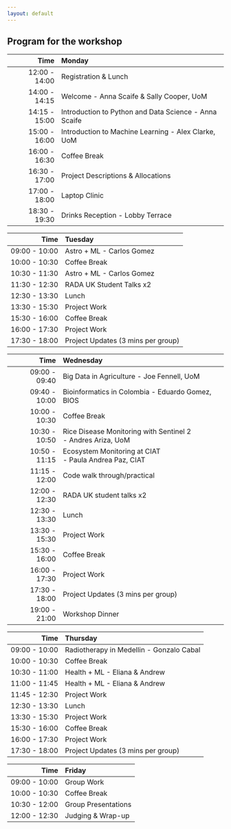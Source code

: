 ```yaml
---
layout: default
---
```


## Program for the workshop


| Time             | Monday    |
| ----------------:|:----------|
| 12:00 - 14:00    |  Registration & Lunch  | 
| 14:00 - 14:15    |  Welcome - Anna Scaife & Sally Cooper, UoM | 
| 14:15 - 15:00    |  Introduction to Python and Data Science - Anna Scaife | 
| 15:00 - 16:00    |  Introduction to Machine Learning - Alex Clarke, UoM |  
| 16:00 - 16:30    |  Coffee Break |  
| 16:30 - 17:00    |   Project Descriptions & Allocations  | 
| 17:00 - 18:00    |   Laptop Clinic    |
| 18:30 - 19:30    |   Drinks Reception - Lobby Terrace  |

| Time             | Tuesday   |
| ----------------:|:----------|
| 09:00 - 10:00    |   Astro + ML - Carlos Gomez      | 
| 10:00 - 10:30    |   Coffee Break       |
| 10:30 - 11:30    |   Astro + ML - Carlos Gomez       | 
| 11:30 - 12:30    |   RADA UK Student Talks x2   | 
| 12:30 - 13:30    |   Lunch        | 
| 13:30 - 15:30    |  Project Work   | 
| 15:30 - 16:00    |  Coffee Break |  
| 16:00 -  17:30   |   Project Work  | 
| 17:30 - 18:00    |   Project Updates (3 mins per group)   |

| Time             | Wednesday |
| ----------------:|:----------|
| 09:00 - 09:40    |   Big Data in Agriculture - Joe Fennell, UoM      | 
| 09:40 - 10:00    |   Bioinformatics in Colombia - Eduardo Gomez, BIOS |
| 10:00 - 10:30    |   Coffee Break       |
| 10:30 - 10:50    |  Rice Disease Monitoring with Sentinel 2 <br /> - Andres Ariza, UoM   | 
| 10:50 - 11:15    |  Ecosystem Monitoring at CIAT <br /> - Paula Andrea Paz, CIAT |
| 11:15 - 12:00    |   Code walk through/practical  | 
| 12:00 - 12:30    |   RADA UK student talks x2  | 
| 12:30 - 13:30    |   Lunch        |
| 13:30 - 15:30    |  Project Work   | 
| 15:30 - 16:00    |  Coffee Break |  
| 16:00 -  17:30   |   Project Work  | 
| 17:30 - 18:00    |   Project Updates (3 mins per group)   |
| 19:00 - 21:00    |  Workshop Dinner     | 

| Time             | Thursday  |
| ----------------:|:----------|
| 09:00 - 10:00    |   Radiotherapy in Medellin - Gonzalo Cabal   | 
| 10:00 - 10:30    |   Coffee Break     |
| 10:30 - 11:00    |   Health + ML - Eliana & Andrew   | 
| 11:00 - 11:45    |   Health + ML - Eliana & Andrew   | 
| 11:45 - 12:30    |   Project Work     | 
| 12:30 - 13:30    |   Lunch        | 
| 13:30 - 15:30    |  Project Work   | 
| 15:30 - 16:00    |  Coffee Break |  
| 16:00 -  17:30   |   Project Work  | 
| 17:30 - 18:00    |   Project Updates (3 mins per group)   |

| Time             | Friday    |
| ----------------:|:----------|
| 09:00 - 10:00    |   Group Work    | 
| 10:00 - 10:30    |   Coffee Break    |
| 10:30 - 12:00    |   Group Presentations   | 
| 12:00 - 12:30    |   Judging & Wrap-up    | 

